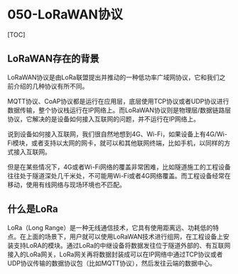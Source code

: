 # 050-LoRaWAN协议

[TOC]

## LoRaWAN存在的背景

LoRaWAN协议是由LoRa联盟提出并推动的一种低功率广域网协议，它和我们之前介绍的几种协议有所不同。

MQTT协议、CoAP协议都是运行在应用层，底层使用TCP协议或者UDP协议进行数据传输，整个协议栈运行在IP网络上。而LoRaWAN协议则是物理层/数据链路层协议，它解决的是设备如何接入互联网的问题，并不运行在IP网络上。

说到设备如何接入互联网，我们很自然地想到4G、Wi-Fi，如果设备上有4G/Wi-Fi模块，或者支持以太网的网卡，就可以和其他联网终端，比如手机，以同样的方式接入互联网。

但是在某些情况下，4G或者Wi-Fi网络的覆盖非常困难，比如隧道施工的工程设备往往处于隧道深处几千米处，不可能用Wi-Fi或者4G网络覆盖。而工程设备经常在移动，使用有线网络与现场环境也不匹配。

## 什么是LoRa

LoRa（Long Range）是一种无线通信技术，它具有使用距离远、功耗低的特点。在上面的场景下，用户就可以使用LoRaWAN技术进行组网，在工程设备上安装支持LoRA的模块。通过LoRa的中继设备将数据发往位于隧道外部的、有互联网接入的LoRa网关，LoRa网关再将数据封装成可以在IP网络中通过TCP协议或者UDP协议传输的数据协议包（比如MQTT协议），然后发往云端的数据中心。